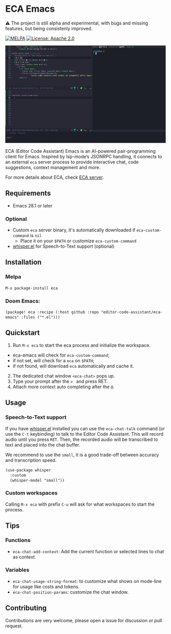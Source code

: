 # ECA Emacs

:warning: The project is still alpha and experimental, with bugs and missing features, but being consistenly improved.

[![MELPA](https://melpa.org/packages/eca-badge.svg)](https://melpa.org/#/eca)
[![License: Apache 2.0](https://img.shields.io/badge/License-Apache%202.0-blue.svg)](./LICENSE)

![demo](./demo.gif)

ECA (Editor Code Assistant) Emacs is an AI-powered pair-programming client for Emacs.
Inspired by lsp-mode’s JSONRPC handling, it connects to an external `eca` server process to provide interactive chat, code suggestions, context management and more.

For more details about ECA, check [ECA server](https://github.com/editor-code-assistant/eca).

## Requirements

- Emacs 28.1 or later

### Optional 

- Custom `eca` server binary, it's automatically downloaded if `eca-custom-command` is `nil`
  - Place it on your `$PATH` or customize `eca-custom-command`
- [whisper.el](https://github.com/natrys/whisper.el/blob/master/whisper.el) for Speech-to-Text support (optional)

## Installation

### Melpa

```
M-x package-install eca
```

### Doom Emacs:

```elisp
(package! eca :recipe (:host github :repo "editor-code-assistant/eca-emacs" :files ("*.el")))
```

## Quickstart

1. Run `M-x eca` to start the eca process and initialize the workspace.
  - eca-emacs will check for `eca-custom-command`;
  - if not set, will check for a `eca` on `$PATH`;
  - if not found, will download `eca` automatically and cache it.
2. The dedicated chat window `<eca-chat>` pops up.
3. Type your prompt after the `> ` and press RET.
4. Attach more context auto completing after the `@`.

## Usage

### Speech-to-Text support

If you have [whisper.el](https://github.com/natrys/whisper.el/blob/master/whisper.el) installed you can use the `eca-chat-talk`
command (or use the `C-t` keybinding) to talk to the Editor Code
Assistant. This will record audio until you press `RET`. Then, the
recorded audio will be transcribed to text and placed into the chat
buffer.

We recommend to use the `small`, it is a good trade-off between
accuracy and transcription speed.

```elisp
(use-package whisper
  :custom
  (whisper-model "small"))
```

### Custom workspaces

Calling `M-x eca` with prefix `C-u` will ask for what workspaces to start the process.

## Tips

### Functions

- `eca-chat-add-context`: Add the current function or selected lines to chat as context.

### Variables 

- `eca-chat-usage-string-format`: to customize what shows on mode-line for usage like costs and tokens.
- `eca-chat-position-params`: customize the chat window.

## Contributing

Contributions are very welcome, please open a issue for discussion or pull request.

